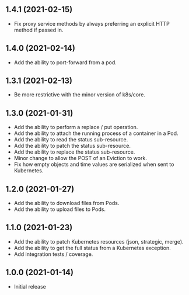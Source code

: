 1.4.1 (2021-02-15)
--
* Fix proxy service methods by always preferring an explicit HTTP method if passed in.

1.4.0 (2021-02-14)
--
* Add the ability to port-forward from a pod.

1.3.1 (2021-02-13)
--
* Be more restrictive with the minor version of k8s/core.

1.3.0 (2021-01-31)
--
* Add the ability to perform a replace / put operation.
* Add the ability to attach the running process of a container in a Pod.
* Add the ability to read the status sub-resource.
* Add the ability to patch the status sub-resource.
* Add the ability to replace the status sub-resource.
* Minor change to allow the POST of an Eviction to work.
* Fix how empty objects and time values are serialized when sent to Kubernetes.

1.2.0 (2021-01-27)
--
* Add the ability to download files from Pods.
* Add the ability to upload files to Pods.

1.1.0 (2021-01-23)
--
* Add the ability to patch Kubernetes resources (json, strategic, merge).
* Add the ability to get the full status from a Kubernetes exception.
* Add integration tests / coverage.

1.0.0 (2021-01-14)
--
* Initial release
